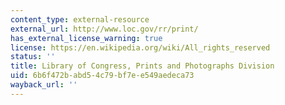```yaml
---
content_type: external-resource
external_url: http://www.loc.gov/rr/print/
has_external_license_warning: true
license: https://en.wikipedia.org/wiki/All_rights_reserved
status: ''
title: Library of Congress, Prints and Photographs Division
uid: 6b6f472b-abd5-4c79-bf7e-e549aedeca73
wayback_url: ''
---
```

